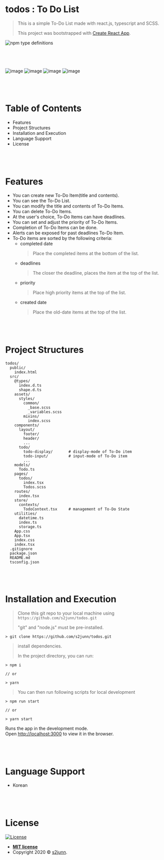 # todos : To Do List

> This is a simple To-Do List made with react.js, typescript and SCSS.
>
> This project was bootstrapped with [Create React App](https://github.com/facebook/create-react-app).

![npm type definitions][types-url]

[types-url]: https://img.shields.io/npm/types/react-dropdown-tree-select.svg?style=flat-square

## <br />

![image](https://user-images.githubusercontent.com/2343376/94308937-4085e600-ffb2-11ea-9265-8cbc63a5cd8a.png)
![image](https://user-images.githubusercontent.com/2343376/94306884-b6884e00-ffae-11ea-8321-40514a2ae35f.png)
![image](https://user-images.githubusercontent.com/2343376/94309143-935f9d80-ffb2-11ea-9459-0a9563a85155.png)
![image](https://user-images.githubusercontent.com/2343376/94309278-c7d35980-ffb2-11ea-94d3-95b29bf8185b.png)

## <br />

# Table of Contents

- Features
- Project Structures
- Installation and Execution
- Language Support
- License

## <br />

# Features

- You can create new To-Do Item(title and contents).
- You can see the To-Do List.
- You can modify the title and contents of To-Do Items.
- You can delete To-Do Items.
- At the user's choice, To-Do Items can have deadlines.
- You can set and adjust the priority of To-Do Items.
- Completion of To-Do Items can be done.
- Alerts can be exposed for past deadlines To-Do Item.
- To-Do items are sorted by the following criteria:
  - completed date
    > Place the completed items at the bottom of the list.
  - deadlines
    > The closer the deadline, places the item at the top of the list.
  - priority
    > Place high priority items at the top of the list.
  - created date
    > Place the old-date items at the top of the list.

## <br />

# Project Structures

```
todos/
  public/
    index.html
  src/
    @types/
      index.d.ts
      shape.d.ts
    assets/
      styles/
        common/
          _base.scss
          _variables.scss
        mixins/
          index.scss
    components/
      layout/
        footer/
        header/
        ...
      todo/
        todo-display/       # display-mode of To-Do item
        todo-input/         # input-mode of To-Do item
        ...
    models/
      Todo.ts
    pages/
      todos/
        index.tsx
        Todos.scss
    routes/
      index.tsx
    store/
      contexts/
        TodoContext.tsx     # management of To-Do State
    utilities/
      datetime.ts
      index.ts
      storage.ts
    App.css
    App.tsx
    index.css
    index.tsx
  .gitignore
  package.json
  README.md
  tsconfig.json
```

## <br />

# Installation and Execution

> Clone this git repo to your local machine using `https://github.com/s2junn/todos.git`
>
> "git" and "node.js" must be pre-installed.

```
> git clone https://github.com/s2junn/todos.git
```

> install dependencies.
>
> In the project directory, you can run:

```
> npm i

// or

> yarn
```

> You can then run following scripts for local development

```
> npm run start

// or

> yarn start
```

Runs the app in the development mode.<br />
Open [http://localhost:3000](http://localhost:3000) to view it in the browser.

## <br />

# Language Support

- Korean

## <br />

# License

[![License](http://img.shields.io/:license-mit-blue.svg?style=flat-square)](http://badges.mit-license.org)

- **[MIT license](http://opensource.org/licenses/mit-license.php)**
- Copyright 2020 © <a href="https://s2junn.tistory.com/" target="_blank">s2junn</a>.
